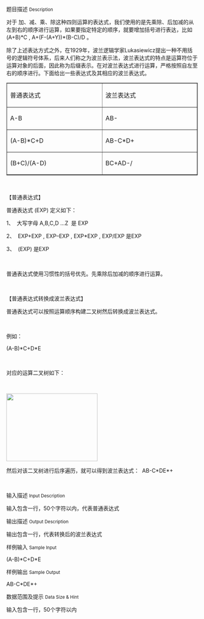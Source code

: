 <div class="panel panel-default">
<div class="area-title">
<span>
题目描述
<small>Description</small>
</span></div>
<div class="panel-body">

<p>对于 加、减、乘、除这种四则运算的表达式，我们使用的是先乘除、后加减的从左到右的顺序进行运算，如果要指定特定的顺序，就要增加括号进行表达，比如 (A+B)*C , A+(F-(A+Y))*(B-C)/D 。</p>
<p>除了上述表达方式之外，在1929年，波兰逻辑学家Lukasiewicz提出一种不用括号的逻辑符号体系，后来人们称之为波兰表示法，波兰表达式的特点是运算符位于运算对象的后面，因此称为后缀表示。在对波兰表达式进行运算，严格按照自左至右的顺序进行。下面给出一些表达式及其相应的波兰表达式。</p>
<table border="1" cellpadding="0" cellspacing="0">
<tbody>
<tr>
<td valign="top" width="284">
<p>普通表达式</p>
</td>
<td valign="top" width="284">
<p>波兰表达式</p>
</td>
</tr>
<tr>
<td valign="top" width="284">
<p>A-B</p>
</td>
<td valign="top" width="284">
<p>AB-</p>
</td>
</tr>
<tr>
<td valign="top" width="284">
<p>(A-B)*C+D</p>
</td>
<td valign="top" width="284">
<p>AB-C*D+</p>
</td>
</tr>
<tr>
<td valign="top" width="284">
<p>(B+C)/(A-D)</p>
</td>
<td valign="top" width="284">
<p>BC+AD-/</p>
</td>
</tr>
</tbody>
</table>
<p> </p>
<p>【普通表达式】</p>
<p>普通表达式 (EXP) 定义如下：</p>
<p>1、  大写字母 A,B,C,D …Z  是 EXP</p>
<p>2、  EXP+EXP , EXP–EXP , EXP*EXP , EXP/EXP 是EXP</p>
<p>3、  (EXP) 是EXP</p>
<p> </p>
<p>普通表达式使用习惯性的括号优先。先乘除后加减的顺序进行运算。</p>
<p> </p>
<p>【普通表达式转换成波兰表达式】</p>
<p>普通表达式可以按照运算顺序构建二叉树然后转换成波兰表达式。</p>
<p> </p>
<p>例如：</p>
<p>(A-B)*C+D*E</p>
<p> </p>
<p>对应的运算二叉树如下：</p>
<p> </p>
<p><img height="178" src="../../../media/image/problem/2574.png" width="240"></p>
<p>然后对该二叉树进行后序遍历，就可以得到波兰表达式：  AB-C*DE*+</p>
<p> </p>

</div>
</div>

<div class="panel panel-default">
<div class="area-title">
<span>
输入描述
<small>Input Description</small>
</span></div>
<div class="panel-body">
<p>输入包含一行，50个字符以内，代表普通表达式</p>

</div>
</div>
<div  class="panel panel-default">
<div class="area-title">
<span>
输出描述
<small>Output Description</small>
</span></div>
<div class="panel-body">

<p>输出包含一行，代表转换后的波兰表达式</p>

</div>
</div>


<div class="panel panel-default">
<div class="area-title">
<span>
样例输入
<small>Sample Input</small>
</span></div>
<div class="panel-body">
<p>(A-B)*C+D*E</p>

</div>
</div>

<div class="panel panel-default">
<div class="area-title">
<span>
样例输出
<small>Sample Output</small>
</span></div>
<div class="panel-body">
<p>AB-C*DE*+</p>

</div>
</div>

<div class="panel panel-default">
<div class="area-title">
<span>
数据范围及提示
<small>Data Size & Hint</small>
</span></div>
<div class="panel-body">
<p><span>输入包含一行，50个字符以内</span></p>
</div>
</div>